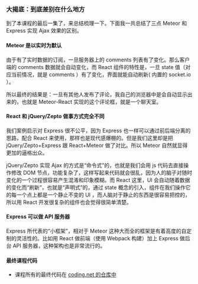 ### 大揭底：到底差别在什么地方

到了本课程的最后一集了，来总结梳理一下。下面我一共总结了三点 Meteor 和 Express 实现 Ajax 效果的区别。

#### Meteor 是以实时为默认

由于有了实时数据的订阅，一旦服务器上的 comments 列表有了变化。那么客户端的 comments 数据就会自动变化，而 React 组件的特性是，一旦 state 值（对应当前情况，就是 comments ）有了变化，界面就能自动刷新( 内置的 socket.io ）。

所以最终的结果是：一旦有其他人发布了评论，我自己的浏览器中是会自动显示出来的，也就是 Meteor-React 实现的这个评论框，就是一个聊天室。

#### React 和 jQuery/Zepto 做事方式完全不同

我们案例启示对 Express 很不公平，因为 Express 也一样可以通过前后端分离的思路，配合 React 来使用，那样也是现代感爆棚的。但是我们这里却是把 jQuery/Zepto+Express 跟 React+Meteor 做了对比。所以 Meteor 自然就显得更加的逼格出众。

jQuery/Zepto 实现 Ajax 的方式是“命令式”的，也就是我们会用 js 代码去直接操作修改 DOM 节点，功能复杂了，这样写起来代码就会很乱，因为人的脑子对随时变化的一个过程很容易产生混淆和印象模糊。而 React 这里，UI 会自动随着数据的变化而“刷新”，也就是“声明式”的，通过 state 概念的引入，组件在我们操作它的每一个点上都是一个静止不变的 UI ，而人脑对于静止的东西是很容易把控的，所以用 React 开发很复杂的组件也会觉得很简单清楚。

#### Express 可以做 API 服务器

Express 所代表的“小框架”，相对于 Meteor 这种大而全的框架是有着高度的自定制的灵活性的。比如用 React 做前端（使用 Webpack 构建）加上 Express 做后台 API 服务器，这种架构也是非常流行的。

#### 最终课程代码

* 课程所有的最终代码在 [coding.net 的仓库中](https://coding.net/u/happypeter/p/meteor-express-ajax-demo/git)
